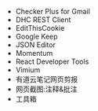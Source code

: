 - Checker Plus for Gmail
- DHC REST Client
- EditThisCookie
- Google Keep
- JSON Editor
- Momentum
- React Developer Tools
- Vimium
- 有道云笔记网页剪报
- 网页截图:注释&批注
- 工具箱
